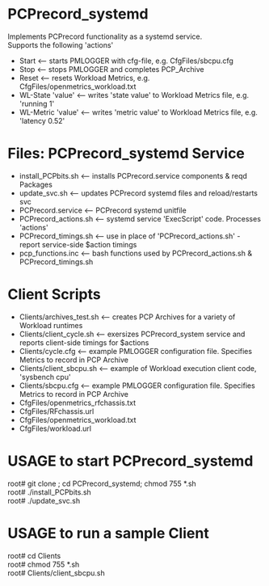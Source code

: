 # PCPrecord_systemd
Implements PCPrecord functionality as a systemd service.  
Supports the following 'actions'  
* Start  <-- starts PMLOGGER with cfg-file, e.g. CfgFiles/sbcpu.cfg  
* Stop  <-- stops PMLOGGER and completes PCP_Archive  
* Reset  <-- resets Workload Metrics, e.g. CfgFiles/openmetrics_workload.txt  
* WL-State 'value'  <-- writes 'state value' to Workload Metrics file, e.g. 'running 1'
* WL-Metric 'value' <-- writes 'metric value' to Workload Metrics file, e.g. 'latency 0.52'  
# Files: PCPrecord_systemd Service
* install_PCPbits.sh  <-- installs PCPrecord.service components & reqd Packages  
* update_svc.sh  <-- updates PCPrecord systemd files and reload/restarts svc  
* PCPrecord.service  <-- PCPrecord systemd unitfile  
* PCPrecord_actions.sh  <-- systemd service 'ExecScript' code. Processes 'actions'
* PCPrecord_timings.sh  <-- use in place of 'PCPrecord_actions.sh' - report service-side $action timings  
* pcp_functions.inc  <-- bash functions used by PCPrecord_actions.sh & PCPrecord_timings.sh
# Client Scripts
* Clients/archives_test.sh  <-- creates PCP Archives for a variety of Workload runtimes  
* Clients/client_cycle.sh  <-- exersizes PCPrecord_system service and reports client-side timings for $actions  
* Clients/cycle.cfg  <-- example PMLOGGER configuration file. Specifies Metrics to record in PCP Archive  
* Clients/client_sbcpu.sh  <-- example of Workload execution client code, 'sysbench cpu'  
* Clients/sbcpu.cfg  <-- example PMLOGGER configuration file. Specifies Metrics to record in PCP Archive  
* CfgFiles/openmetrics_rfchassis.txt  
* CfgFiles/RFchassis.url  
* CfgFiles/openmetrics_workload.txt  
* CfgFiles/workload.url  
# USAGE to start PCPrecord_systemd
root# git clone <repo>; cd PCPrecord_systemd; chmod 755 *.sh  
root# ./install_PCPbits.sh  
root# ./update_svc.sh  
# USAGE to run a sample Client
root# cd Clients  
root# chmod 755 *.sh  
root# Clients/client_sbcpu.sh  
  
